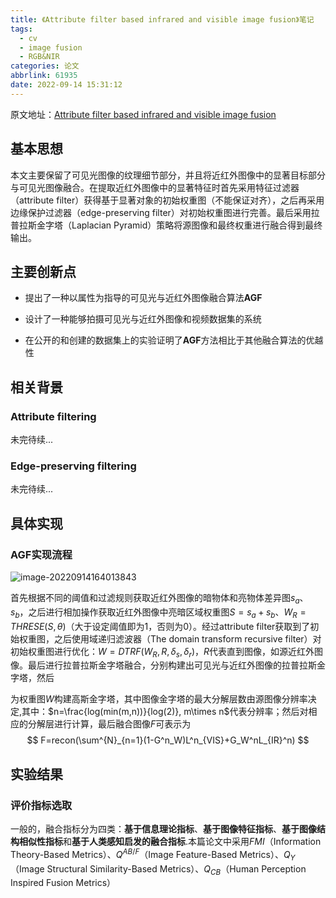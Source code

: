 ```yaml
---
title: 《Attribute filter based infrared and visible image fusion》笔记
tags:
  - cv
  - image fusion
  - RGB&NIR
categories: 论文
abbrlink: 61935
date: 2022-09-14 15:31:12
---
```


原文地址：[Attribute filter based infrared and visible image fusion](https://linkinghub.elsevier.com/retrieve/pii/S1566253521000701)



## 基本思想

本文主要保留了可见光图像的纹理细节部分，并且将近红外图像中的显著目标部分与可见光图像融合。在提取近红外图像中的显著特征时首先采用特征过滤器（attribute filter）获得基于显著对象的初始权重图（不能保证对齐），之后再采用边缘保护过滤器（edge-preserving filter）对初始权重图进行完善。最后采用拉普拉斯金字塔（Laplacian Pyramid）策略将源图像和最终权重进行融合得到最终输出。



## 主要创新点

- 提出了一种以属性为指导的可见光与近红外图像融合算法**AGF**

- 设计了一种能够拍摄可见光与近红外图像和视频数据集的系统
- 在公开的和创建的数据集上的实验证明了**AGF**方法相比于其他融合算法的优越性



## 相关背景

### Attribute filtering

未完待续...



### Edge-preserving filtering

未完待续...



## 具体实现

### AGF实现流程

![image-20220914164013843](https://gitee.com/qingy735/blogimg/raw/master/img/image-20220914164013843.png)



首先根据不同的阈值和过滤规则获取近红外图像的暗物体和亮物体差异图$s_a、s_b$，之后进行相加操作获取近红外图像中亮暗区域权重图$S=s_a+s_b、W_R=THRESE(S,\theta)$（大于设定阈值即为1，否则为0）。经过attribute filter获取到了初始权重图，之后使用域递归滤波器（The domain transform recursive filter）对初始权重图进行优化：$W=DTRF(W_R,R,\delta_s,\delta_r)$，$R$代表直到图像，如源近红外图像。最后进行拉普拉斯金字塔融合，分别构建出可见光与近红外图像的拉普拉斯金字塔，然后

为权重图$W$构建高斯金字塔，其中图像金字塔的最大分解层数由源图像分辨率决定,其中：$n=\frac{log(min(m,n))}{log(2)}, m\times n$代表分辨率；然后对相应的分解层进行计算，最后融合图像$F$可表示为
$$
F=recon(\sum^{N}_{n=1}(1-G^n_W)L^n_{VIS}+G_W^nL_{IR}^n)
$$




## 实验结果

### 评价指标选取

一般的，融合指标分为四类：**基于信息理论指标**、**基于图像特征指标**、**基于图像结构相似性指标**和**基于人类感知启发的融合指标**.本篇论文中采用$FMI$（Information Theory-Based Metrics）、$Q^{AB/F}$（Image Feature-Based Metrics）、$Q_Y$（Image Structural Similarity-Based Metrics）、$Q_{CB}$（Human Perception Inspired Fusion Metrics）













